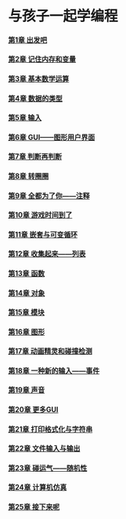 # 与孩子一起学编程

#### [第1章 出发吧](python-kids/1)
#### [第2章 记住内存和变量](python-kids/2)
#### [第3章 基本数学运算](python-kids/3)
#### [第4章 数据的类型](python-kids/4)
#### [第5章 输入](python-kids/5)
#### [第6章 GUI——图形用户界面](python-kids/6)
#### [第7章 判断再判断](python-kids/7)
#### [第8章 转圈圈](python-kids/8)
#### [第9章 全都为了你——注释](python-kids/9)
#### [第10章 游戏时间到了](python-kids/10)
#### [第11章 嵌套与可变循环](python-kids/11)
#### [第12章 收集起来——列表](python-kids/12)
#### [第13章 函数](python-kids/13)
#### [第14章 对象](python-kids/14)
#### [第15章 模块](python-kids/15)
#### [第16章 图形](python-kids/16)
#### [第17章 动画精灵和碰撞检测](python-kids/17)
#### [第18章 一种新的输入——事件](python-kids/18)
#### [第19章 声音](python-kids/19)
#### [第20章 更多GUI](python-kids/20)
#### [第21章 打印格式化与字符串](python-kids/21)
#### [第22章 文件输入与输出](python-kids/22)
#### [第23章 碰运气——随机性](python-kids/23)
#### [第24章 计算机仿真](python-kids/24)
#### [第25章 接下来呢](python-kids/25)